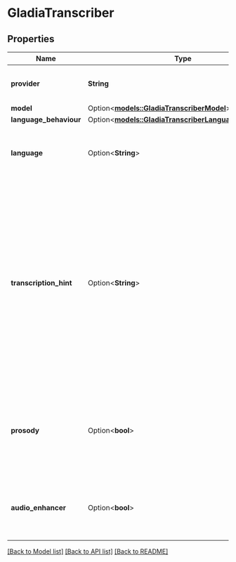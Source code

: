 # GladiaTranscriber

## Properties

Name | Type | Description | Notes
------------ | ------------- | ------------- | -------------
**provider** | **String** | This is the transcription provider that will be used. | 
**model** | Option<[**models::GladiaTranscriberModel**](GladiaTranscriber_model.md)> |  | [optional]
**language_behaviour** | Option<[**models::GladiaTranscriberLanguageBehaviour**](GladiaTranscriber_languageBehaviour.md)> |  | [optional]
**language** | Option<**String**> | Defines the language to use for the transcription. Required when languageBehaviour is 'manual'. | [optional]
**transcription_hint** | Option<**String**> | Provides a custom vocabulary to the model to improve accuracy of transcribing context specific words, technical terms, names, etc. If empty, this argument is ignored. ⚠️ Warning ⚠️: Please be aware that the transcription_hint field has a character limit of 600. If you provide a transcription_hint longer than 600 characters, it will be automatically truncated to meet this limit. | [optional]
**prosody** | Option<**bool**> | If prosody is true, you will get a transcription that can contain prosodies i.e. (laugh) (giggles) (malefic laugh) (toss) (music)… Default value is false. | [optional]
**audio_enhancer** | Option<**bool**> | If true, audio will be pre-processed to improve accuracy but latency will increase. Default value is false. | [optional]

[[Back to Model list]](../README.md#documentation-for-models) [[Back to API list]](../README.md#documentation-for-api-endpoints) [[Back to README]](../README.md)


